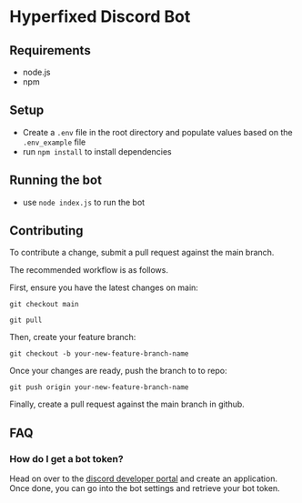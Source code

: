 # Hyperfixed Discord Bot

## Requirements
- node.js
- npm

## Setup
- Create a `.env` file in the root directory and populate values based on the `.env_example` file
- run `npm install` to install dependencies

## Running the bot
- use `node index.js` to run the bot

## Contributing
To contribute a change, submit a pull request against the main branch.

The recommended workflow is as follows.

First, ensure you have the latest changes on main:

`git checkout main`

`git pull`

Then, create your feature branch:

`git checkout -b your-new-feature-branch-name`

Once your changes are ready, push the branch to to repo:

`git push origin your-new-feature-branch-name`

Finally, create a pull request against the main branch in github.

## FAQ

### How do I get a bot token?

Head on over to the [discord developer portal](https://discord.com/developers/applications) and create an application. Once done, you can go into the bot settings and retrieve your bot token.